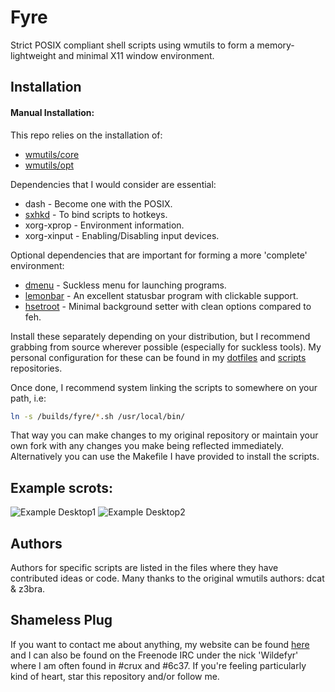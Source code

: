 Fyre
====

Strict POSIX compliant shell scripts using wmutils to form a
memory-lightweight and minimal X11 window environment.

Installation
------------

#### Manual Installation:

This repo relies on the installation of:

- [wmutils/core](https://github.com/wmutils/core)
- [wmutils/opt](https://github.com/wmutils/opt)

Dependencies that I would consider are essential:

- dash - Become one with the POSIX.
- [sxhkd](https://github.com/baskerville/sxhkd) - To bind scripts to hotkeys.
- xorg-xprop - Environment information.
- xorg-xinput - Enabling/Disabling input devices.

Optional dependencies that are important for forming a more 'complete'
environment:

- [dmenu](http://tools.suckless.org/dmenu/) - Suckless menu for launching programs.
- [lemonbar](https://github.com/baskerville/bar) - An excellent statusbar program with clickable support.
- [hsetroot](https://github.com/elmiko/hsetroot) - Minimal background setter with clean options compared to feh.

Install these separately depending on your distribution, but I recommend
grabbing from source wherever possible (especially for suckless tools).
My personal configuration for these can be found in my
[dotfiles](https://github.com/wildefyr/dotfiles) and
[scripts](https://github.com/wildefyr/bin) repositories.

Once done, I recommend system linking the scripts to somewhere on your path, i.e:

```bash
ln -s /builds/fyre/*.sh /usr/local/bin/
```

That way you can make changes to my original repository or maintain your own
fork with any changes you make being reflected immediately. Alternatively you
can use the Makefile I have provided to install the scripts.

Example scrots:
---------------

![Example Desktop1](https://github.com/Wildefyr/dotfiles/blob/master/screenshots/bladerunnerblues.png)
![Example Desktop2](https://github.com/Wildefyr/dotfiles/blob/master/screenshots/clean.png)

Authors
-------

Authors for specific scripts are listed in the files where they have
contributed ideas or code. Many thanks to the original wmutils authors:
dcat & z3bra.

Shameless Plug
--------------

If you want to contact me about anything, my website can be found
[here](http://wildefyr.net) and I can also be found on the Freenode IRC under
the nick 'Wildefyr' where I am often found in #crux and #6c37. If you're
feeling particularly kind of heart, star this repository and/or follow me.
